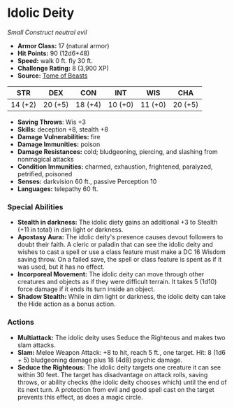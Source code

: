 # Idolic Deity

*Small* *Construct* *neutral evil*

- **Armor Class:** 17 (natural armor)
- **Hit Points:** 90 (12d6+48)
- **Speed:** walk 0 ft. fly 30 ft.
- **Challenge Rating:** 8 (3,900 XP)
- **Source:** [Tome of Beasts](https://koboldpress.com/kpstore/product/tome-of-beasts-for-5th-edition-print/)

| STR | DEX | CON | INT | WIS | CHA |
| --- | --- | --- | --- | --- | --- |
| 14 (+2) | 20 (+5) | 18 (+4) | 10 (+0) | 11 (+0) | 20 (+5) |

- **Saving Throws**: Wis +3
- **Skills:** deception +8, stealth +8
- **Damage Vulnerabilities:** fire
- **Damage Immunities:** poison
- **Damage Resistances:** cold; bludgeoning, piercing, and slashing from nonmagical attacks
- **Condition Immunities:** charmed, exhaustion, frightened, paralyzed, petrified, poisoned
- **Senses:** darkvision 60 ft., passive Perception 10
- **Languages:** telepathy 60 ft.
### Special Abilities
- **Stealth in darkness:** The idolic diety gains an additional +3 to Stealth (+11 in total) in dim light or darkness.
- **Apostasy Aura:** The idolic deity's presence causes devout followers to doubt their faith. A cleric or paladin that can see the idolic deity and wishes to cast a spell or use a class feature must make a DC 16 Wisdom saving throw. On a failed save, the spell or class feature is spent as if it was used, but it has no effect.
- **Incorporeal Movement:** The idolic deity can move through other creatures and objects as if they were difficult terrain. It takes 5 (1d10) force damage if it ends its turn inside an object.
- **Shadow Stealth:** While in dim light or darkness, the idolic deity can take the Hide action as a bonus action.
### Actions
- **Multiattack:** The idolic deity uses Seduce the Righteous and makes two slam attacks.
- **Slam:** Melee Weapon Attack: +8 to hit, reach 5 ft., one target. Hit: 8 (1d6 + 5) bludgeoning damage plus 18 (4d8) psychic damage.
- **Seduce the Righteous:** The idolic deity targets one creature it can see within 30 feet. The target has disadvantage on attack rolls, saving throws, or ability checks (the idolic deity chooses which) until the end of its next turn. A protection from evil and good spell cast on the target prevents this effect, as does a magic circle.
